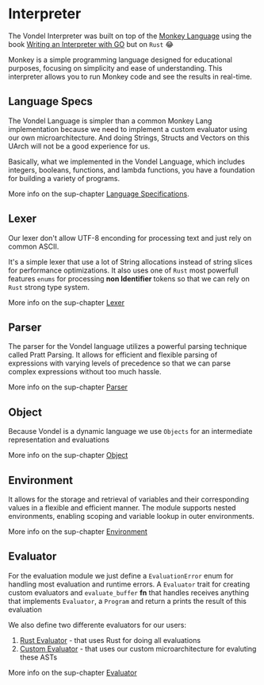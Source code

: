 # Interpreter

The Vondel Interpreter was built on top of the [Monkey Language](https://monkeylang.org/) using the
book [Writing an Interpreter with GO](https://interpreterbook.com/) but on `Rust` 😂

Monkey is a simple programming language designed for educational purposes, focusing on simplicity and ease of understanding.
This interpreter allows you to run Monkey code and see the results in real-time.

## Language Specs

The Vondel Language is simpler than a common Monkey Lang implementation because we need to implement a custom evaluator
using our own microarchitecture. And doing Strings, Structs and Vectors on this UArch will not be a good experience for us.

Basically, what we implemented in the Vondel Language, which includes integers, booleans, functions, and lambda functions,
you have a foundation for building a variety of programs.

More info on the sup-chapter [Language Specifications](./language.md).

## Lexer

Our lexer don't allow UTF-8 enconding for processing text and just rely on common ASCII.

It's a simple lexer that use a lot of String allocations instead of string slices for performance optimizations.
It also uses one of `Rust` most powerfull features `enums` for processing **non Identifier** tokens so that we can
rely on `Rust` strong type system.

More info on the sup-chapter [Lexer](./lexer.md)

## Parser

The parser for the Vondel language utilizes a powerful parsing technique called Pratt Parsing.
It allows for efficient and flexible parsing of expressions with varying levels of precedence so that we can parse complex expressions without too much hassle.

More info on the sup-chapter [Parser](./parser.md)

## Object

Because Vondel is a dynamic language we use `Objects` for an intermediate representation and evaluations

More info on the sup-chapter [Object](./object.md)

## Environment

It allows for the storage and retrieval of variables and their corresponding values in a flexible and efficient manner.
The module supports nested environments, enabling scoping and variable lookup in outer environments.

More info on the sup-chapter [Environment](./environment.md)

## Evaluator

For the evaluation module we just define a `EvaluationError` enum for handling most evaluation and runtime errors.
A `Evaluator` trait for creating custom evaluators and `evaluate_buffer` **fn** that handles receives anything that implements `Evaluator`, a `Program` and return a prints the result of this evaluation

We also define two differente evaluators for our users:

1. [Rust Evaluator](./evaluator/rust.md) - that uses Rust for doing all evaluations
2. [Custom Evaluator](./evaluator/custom.md) - that uses our custom microarchitecture for evaluting these ASTs

More info on the sup-chapter [Evaluator](./evaluator/README.md)
